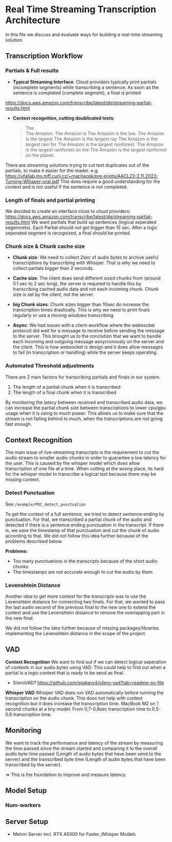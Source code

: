 # Real Time Streaming Transcription Architecture

In this file we discuss and evaluate ways for building a real-time streaming solution.

## Transcription Workflow

### Partials & Full results

- **Typical Streaming Interface**: Cloud providers typically print partials (incomplete segments) while transcribing a sentence. As soon as the sentence is completed (complete segment), a final is printed

https://docs.aws.amazon.com/transcribe/latest/dg/streaming-partial-results.html

- **Context recognition, cutting doublicated texts**:
  > The  
  > The Amazon.
  > The Amazon is
  > The Amazon is the law.
  > The Amazon is the largest
  > The Amazon is the largest ray
  > The Amazon is the largest rain for
  > The Amazon is the largest rainforest.
  > The Amazon is the largest rainforest on the
  > The Amazon is the largest rainforest on the planet.

There are streaming solutions trying to cut text duplicates out of the partials, to make it easier for the reader.
e.g. https://ufallab.ms.mff.cuni.cz/~machacek/pre-prints/AACL23-2.11.2023-Turning-Whisper-oral.pdf
This does require a good understanding for the context and is not useful if the sentence is not completed.

### Length of finals and partial printing

We decided to create an interface close to cloud providers: https://docs.aws.amazon.com/transcribe/latest/dg/streaming-partial-results.html
We want partials that build up sentences (logical seperated segemnets).
Each Partial should not get bigger than 15 sec.
After a logic seperated segment is recognized, a final should be printed.

### Chunk size & Chunk cache size

- **Chunk size**: We need to collect 2sec of audio bytes to archive useful transcriptions by transcribing with Whsiper. That is why we need to collect partials bigger than 2 seconds.
- **Cache size**: The client does send different sized chunks from (around 0.1 sec to 2 sec long), the server is required to handle this by transcribing cached audio data and not each incoming chunk. Chunk size is set by the client, not the server.
- **big Chunk sizes**: Chunk sizes bigger than 10sec do increase the transcription times drastically. This is why we need to print finals regularly or use a moving windows transcribing.

- **Async**: We had issues with a client-workflow where the websocket protocoll did wait for a message to receive before sending the message to the server. This brought us to the conclution that we want to handle each incoming and outgoing message asnycronously on the server and the client. This is how websocket is design and it does allow messages to fail (in transcription or handling) while the server keeps operating.

### Automated Threshold adjustments

There are 2 main factors for transcribing partials and finals in our system.

1. The length of a partial chunk when it is transcribed
2. The length of a final chunk when it is transcribed

By monitoring the latecy between received and transcribed audio data, we can increase the partial chunk size between transcriptions to lower cpu/gpu usage when it is using to much power.
This allows us to make sure that the stream is not falling behind to much, when the transcriptions are not going fast enough.

## Context Recognition

The main issue of live-streaming transcripts is the requirement to cut the audio stream to smaller audio chunks in order to guarantee a low latency for the user. This is caused by the whisper model which does allow transcription of one file at a time. When cutting at the wrong place, its hard for the whisper model to transcribe a logical text because there may be missing context.

### Detect Punctuation

See `/example/POC_detect_punctuation`

To get the context of a full sentence, we tried to detect sentence ending by punctuation. For that, we transcribed a partial chunk of the audio and detected if there is a sentence ending punctuation in the transcript. If there is, we save the timestamp of that punctuation and cut the chunk of audio according to that.
We did not follow this idea further because of the problems described below.

**Problems:**

- Too many punctuations in the transcripts because of the short audio chunks
- The timestamps are not accurate enough to cut the audio by them

### Levenshtein Distance

Another idea to get more context for the transcripts was to use the Levenshtein distance for connecting two finals. For that, we wanted to pass the last audio second of the previous final to the new one to extend the context and use the Levenshtein distance to remove the overlapping part in the new final.

We did not follow the idea further because of missing packages/libraries implementing the Levenshtein distance in the scope of the project.

## VAD

**Context Recognition**
We want to find out if we can detect logical seperation of contexts in our audio bytes using VAD.
This could help to find out when a partial is a logic context that is ready to be send as final.

- SileroVAD? https://github.com/snakers4/silero-vad?tab=readme-ov-file

**Whisper VAD**
Whisper VAD does run VAD automatically before running the transcription on the audio chunk. This does not help with context recognition but it does increase the transcription time. MacBook M2 on 1 second chunks at a tiny model: From 0,7-0,8sec transcription time to 0.5-0.6 transcription time.

## Monitoring

We want to track the performance and latency of the stream by measuring the time passed since the stream started and comparing it to the overall audio byte time passed (Length of audio bytes that have been send to the server) and the transcribed byte time (Length of audio bytes that have been transcribed by the server).

=> This is the foundation to improve and measure latency.



## Model Setup

### Num-workers



## Server Setup

- Melvin Server incl. RTX A5000 for Faster_Whisper Models